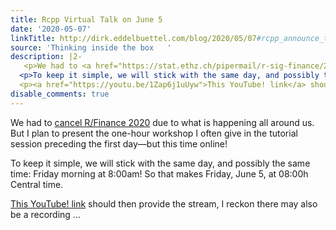 ```yaml
---
title: Rcpp Virtual Talk on June 5
date: '2020-05-07'
linkTitle: http://dirk.eddelbuettel.com/blog/2020/05/07#rcpp_announce_talk_20200605
source: 'Thinking inside the box   '
description: |2-
   <p>We had to <a href="https://stat.ethz.ch/pipermail/r-sig-finance/2020q1/014887.html">cancel R/Finance 2020</a> due to what is happening all around us. But I plan to present the one-hour workshop I often give in the tutorial session preceding the first day—but this time online!</p>
  <p>To keep it simple, we will stick with the same day, and possibly the same time: Friday morning at 8:00am! So that makes Friday, June 5, at 08:00h Central time.</p>
  <p><a href="https://youtu.be/1Zap6j1uUyw">This YouTube! link</a> should then provide the stream, I reckon there may also be a recording ...
disable_comments: true
---
```

 <p>We had to <a href="https://stat.ethz.ch/pipermail/r-sig-finance/2020q1/014887.html">cancel R/Finance 2020</a> due to what is happening all around us. But I plan to present the one-hour workshop I often give in the tutorial session preceding the first day—but this time online!</p>
<p>To keep it simple, we will stick with the same day, and possibly the same time: Friday morning at 8:00am! So that makes Friday, June 5, at 08:00h Central time.</p>
<p><a href="https://youtu.be/1Zap6j1uUyw">This YouTube! link</a> should then provide the stream, I reckon there may also be a recording ...